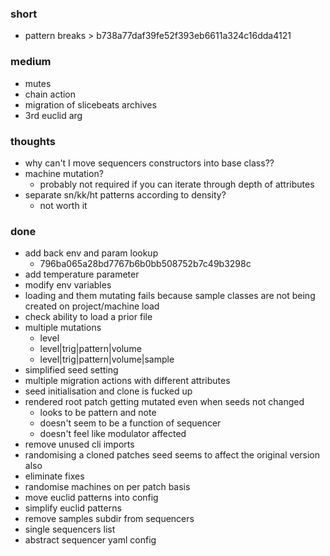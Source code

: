 ### short

- pattern breaks > b738a77daf39fe52f393eb6611a324c16dda4121

### medium

- mutes
- chain action
- migration of slicebeats archives
- 3rd euclid arg

### thoughts

- why can't I move sequencers constructors into base class??
- machine mutation?
  - probably not required if you can iterate through depth of attributes
- separate sn/kk/ht patterns according to density?
  - not worth it

### done

- add back env and param lookup
  - 796ba065a28bd7767b6b0bb508752b7c49b3298c
- add temperature parameter
- modify env variables
- loading and them mutating fails because sample classes are not being created on project/machine load
- check ability to load a prior file
- multiple mutations
  - level 
  - level|trig|pattern|volume
  - level|trig|pattern|volume|sample
- simplified seed setting
- multiple migration actions with different attributes
- seed initialisation and clone is fucked up
- rendered root patch getting mutated even when seeds not changed
  - looks to be pattern and note
  - doesn't seem to be a function of sequencer
  - doesn't feel like modulator affected
- remove unused cli imports
- randomising a cloned patches seed seems to affect the original version also
- eliminate fixes
- randomise machines on per patch basis
- move euclid patterns into config
- simplify euclid patterns
- remove samples subdir from sequencers
- single sequencers list
- abstract sequencer yaml config

